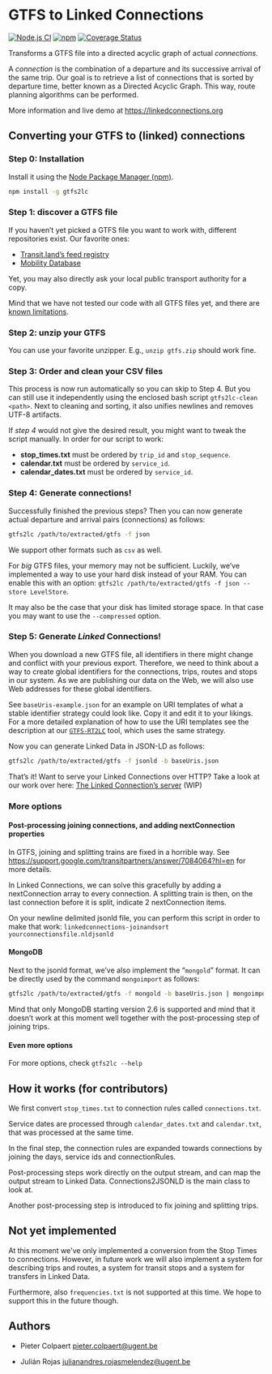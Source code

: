 # GTFS to Linked Connections

[![Node.js CI](https://github.com/linkedconnections/gtfs2lc/actions/workflows/build-test.yml/badge.svg)](https://github.com/linkedconnections/gtfs2lc/actions/workflows/build-test.yml) [![npm](https://img.shields.io/npm/v/gtfs2lc.svg?style=popout)](https://npmjs.com/package/gtfs2lc) [![Coverage Status](https://coveralls.io/repos/github/linkedconnections/gtfs2lc/badge.svg?branch=master)](https://coveralls.io/github/linkedconnections/gtfs2lc?branch=master)

Transforms a GTFS file into a directed acyclic graph of actual _connections_.

A _connection_ is the combination of a departure and its successive arrival of the same trip.
Our goal is to retrieve a list of connections that is sorted by departure time, better known as a Directed Acyclic Graph. This way, route planning algorithms can be performed.

More information and live demo at https://linkedconnections.org

## Converting your GTFS to (linked) connections

### Step 0: Installation

Install it using the [Node Package Manager (npm)](https://www.npmjs.com/get-npm).

```bash
npm install -g gtfs2lc
```

### Step 1: discover a GTFS file

If you haven’t yet picked a GTFS file you want to work with, different repositories exist. Our favorite ones:

* [Transit.land’s feed registry](http://transit.land/feed-registry/)
* [Mobility Database](https://mobilitydatabase.org)

Yet, you may also directly ask your local public transport authority for a copy.

Mind that we have not tested our code with all GTFS files yet, and there are [known limitations](#not-yet-implemented).

### Step 2: unzip your GTFS

You can use your favorite unzipper. E.g., `unzip gtfs.zip` should work fine.

### Step 3: Order and clean your CSV files

This process is now run automatically so you can skip to Step 4. But you can still use it independently using the enclosed bash script `gtfs2lc-clean <path>`. Next to cleaning and sorting, it also unifies newlines and removes UTF-8 artifacts.

If _step 4_ would not give the desired result, you might want to tweak the script manually. In order for our script to work:

* __stop_times.txt__ must be ordered by `trip_id` and `stop_sequence`.
* __calendar.txt__ must be ordered by `service_id`.
* __calendar_dates.txt__ must be ordered by `service_id`.

### Step 4: Generate connections!

Successfully finished the previous steps? Then you can now generate actual departure and arrival pairs (connections) as follows:

```bash
gtfs2lc /path/to/extracted/gtfs -f json
```

We support other formats such as `csv` as well.

For _big_ GTFS files, your memory may not be sufficient. Luckily, we’ve implemented a way to use your hard disk instead of your RAM. You can enable this with an option: `gtfs2lc /path/to/extracted/gtfs -f json --store LevelStore`.

It may also be the case that your disk has limited storage space. In that case you may want to use the `--compressed` option.

### Step 5: Generate *Linked* Connections!

When you download a new GTFS file, all identifiers in there might change and conflict with your previous export. Therefore, we need to think about a way to create global identifiers for the connections, trips, routes and stops in our system. As we are publishing our data on the Web, we will also use Web addresses for these global identifiers.

See `baseUris-example.json` for an example on URI templates of what a stable identifier strategy could look like. Copy it and edit it to your likings. For a more detailed explanation of how to use the URI templates see the description at our [`GTFS-RT2LC`](https://github.com/linkedconnections/gtfsrt2lc#uri-templates) tool, which uses the same strategy.

Now you can generate Linked Data in JSON-LD as follows:

```bash
gtfs2lc /path/to/extracted/gtfs -f jsonld -b baseUris.json
```

That’s it! Want to serve your Linked Connections over HTTP? Take a look at our work over here: [The Linked Connection’s server](https://github.com/julianrojas87/linked-connections-server) (WIP)

### More options

#### Post-processing joining connections, and adding nextConnection properties

In GTFS, joining and splitting trains are fixed in a horrible way. See https://support.google.com/transitpartners/answer/7084064?hl=en for more details.

In Linked Connections, we can solve this gracefully by adding a nextConnection array to every connection. A splitting train is then, on the last connection before it is split, indicate 2 nextConnection items.

On your newline delimited jsonld file, you can perform this script in order to make that work: `linkedconnections-joinandsort yourconnectionsfile.nldjsonld`

#### MongoDB
Next to the jsonld format, we’ve also implement the “`mongold`” format. It can be directly used by the command `mongoimport` as follows:

```bash
gtfs2lc /path/to/extracted/gtfs -f mongold -b baseUris.json | mongoimport -c myconnections
```

Mind that only MongoDB starting version 2.6 is supported and mind that it doesn’t work at this moment well together with the post-processing step of joining trips.

#### Even more options

For more options, check `gtfs2lc --help`

## How it works (for contributors)

We first convert `stop_times.txt` to connection rules called `connections.txt`.

Service dates are processed through `calendar_dates.txt` and `calendar.txt`, that was processed at the same time.

In the final step, the connection rules are expanded towards connections by joining the days, service ids and connectionRules.

Post-processing steps work directly on the output stream, and can map the output stream to Linked Data. Connections2JSONLD is the main class to look at.

Another post-processing step is introduced to fix joining and splitting trips.

## Not yet implemented

At this moment we've only implemented a conversion from the Stop Times to connections. However, in future work we will also implement a system for describing trips and routes, a system for transit stops and a system for transfers in Linked Data.

Furthermore, also `frequencies.txt` is not supported at this time. We hope to support this in the future though.

## Authors

 * Pieter Colpaert <pieter.colpaert@ugent.be>

 * Julián Rojas <julianandres.rojasmelendez@ugent.be>
